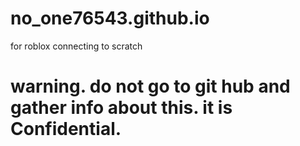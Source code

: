 # no_one76543.github.io
for roblox connecting to scratch
# warning. do not go to git hub and gather info about this. it is Confidential.
